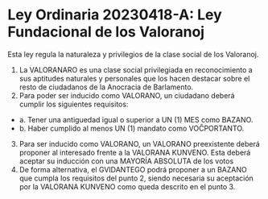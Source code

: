 # Ley Ordinaria 20230418-A: Ley Fundacional de los Valoranoj

Esta ley regula la naturaleza y privilegios de la clase social de los Valoranoj.

1. La VALORANARO es una clase social privilegiada en reconocimiento a sus aptitudes naturales y personales que los hacen destacar sobre el resto de ciudadanos de la Anocracia de Barlamento.
2. Para poder ser inducido como VALORANO, un ciudadano deberá cumplir los siguientes requisitos:

* a. Tener una antiguedad igual o superior a UN (1) MES como BAZANO.
* b. Haber cumplido al menos UN (1) mandato como VOĈPORTANTO.

3. Para ser inducido como VALORANO, un VALORANO preexistente deberá proponer al interesado frente a la VALORANA KUNVENO. Esta deberá aceptar su inducción con una MAYORÍA ABSOLUTA de los votos
4. De forma alternativa, el GVIDANTEGO podrá proponer a un BAZANO que cumpla los requisitos del punto 2, siendo necesaria su aceptación por la VALORANA KUNVENO como queda descrito en el punto 3.

